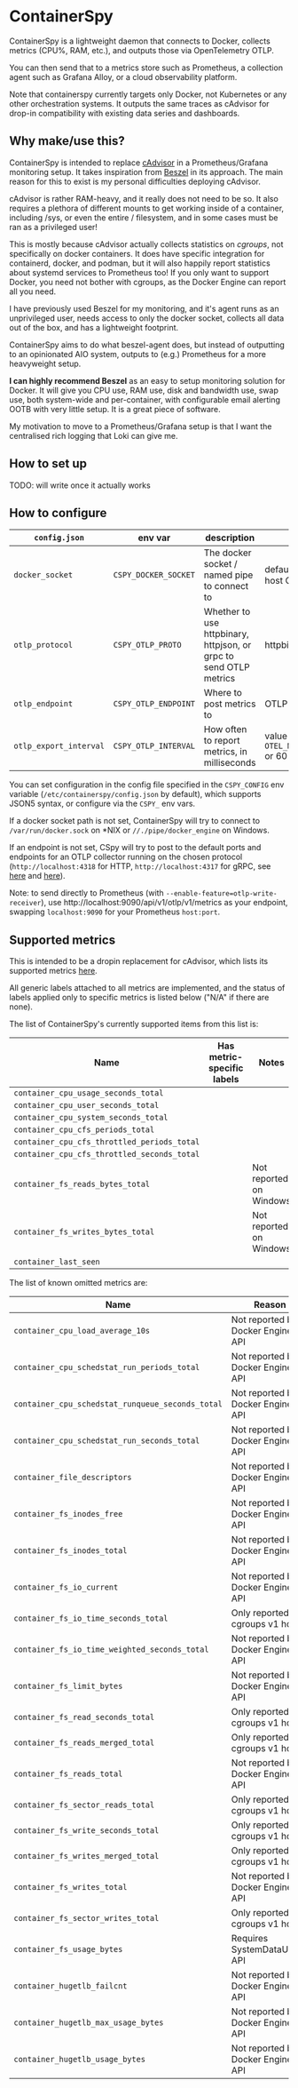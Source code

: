 # ContainerSpy

ContainerSpy is a lightweight daemon that connects to Docker, collects metrics (CPU%, RAM, etc.), and outputs those
via OpenTelemetry OTLP.

You can then send that to a metrics store such as Prometheus, a collection agent such as Grafana Alloy,
or a cloud observability platform.

Note that containerspy currently targets only Docker, not Kubernetes or any other orchestration systems.
It outputs the same traces as cAdvisor for drop-in compatibility with existing data series and dashboards.

## Why make/use this?

ContainerSpy is intended to replace [cAdvisor](https://github.com/google/cadvisor) in a Prometheus/Grafana monitoring
setup. It takes inspiration from [Beszel](https://www.beszel.dev/) in its approach.
The main reason for this to exist is my personal difficulties deploying cAdvisor.

cAdvisor is rather RAM-heavy, and it really does not need to be so.
It also requires a plethora of different mounts to get working inside of a container, including /sys, or even the entire
/ filesystem, and in some cases must be ran as a privileged user!

This is mostly because cAdvisor actually collects statistics on *cgroups*, not specifically on docker containers.
It does have specific integration for containerd, docker, and podman, but it will also happily report statistics about
systemd services to Prometheus too!
If you only want to support Docker, you need not bother with cgroups, as the Docker Engine can report all you need.

I have previously used Beszel for my monitoring, and it's agent runs as an unprivileged user,
needs access to only the docker socket, collects all data out of the box, and has a lightweight footprint.

ContainerSpy aims to do what beszel-agent does, but instead of outputting to an opinionated AIO system,
outputs to (e.g.) Prometheus for a more heavyweight setup.

**I can highly recommend Beszel** as an easy to setup monitoring solution for Docker.
It will give you CPU use, RAM use, disk and bandwidth use, swap use, both system-wide and per-container, with
configurable email alerting OOTB with very little setup. It is a great piece of software.

My motivation to move to a Prometheus/Grafana setup is that I want the centralised rich logging that Loki can give me.

## How to set up

TODO: will write once it actually works

## How to configure

| `config.json`          | env var              | description                                                       | default                                              |
|------------------------|----------------------|-------------------------------------------------------------------|------------------------------------------------------|
| `docker_socket`        | `CSPY_DOCKER_SOCKET` | The docker socket / named pipe to connect to                      | default docker socket for host OS                    |
| `otlp_protocol`        | `CSPY_OTLP_PROTO`    | Whether to use httpbinary, httpjson, or grpc to send OTLP metrics | httpbinary                                           |
| `otlp_endpoint`        | `CSPY_OTLP_ENDPOINT` | Where to post metrics to                                          | OTLP spec default endpoint                           |
| `otlp_export_interval` | `CSPY_OTLP_INTERVAL` | How often to report metrics, in milliseconds                      | value of `OTEL_METRIC_EXPORT_INTERVAL` or 60 seconds |

You can set configuration in the config file specified in the `CSPY_CONFIG` env variable
(`/etc/containerspy/config.json` by default), which supports JSON5 syntax, or configure via the `CSPY_` env vars.

If a docker socket path is not set, ContainerSpy will try to connect to
`/var/run/docker.sock` on *NIX or `//./pipe/docker_engine` on Windows.

If an endpoint is not set, CSpy will try to post to the default ports and endpoints for an OTLP collector running on
the chosen protocol (`http://localhost:4318` for HTTP, `http://localhost:4317` for gRPC, see
[here](https://github.com/open-telemetry/opentelemetry-specification/blob/main/specification/protocol/exporter.md) and
[here](https://github.com/open-telemetry/opentelemetry-rust/blob/bc82d4f6/opentelemetry-otlp/src/exporter/mod.rs#L60)).

Note: to send directly to Prometheus (with `--enable-feature=otlp-write-receiver`), use
http://localhost:9090/api/v1/otlp/v1/metrics as your endpoint, swapping `localhost:9090` for your Prometheus `host:port`.

## Supported metrics

This is intended to be a dropin replacement for cAdvisor, which lists its supported metrics
[here](https://github.com/google/cadvisor/blob/master/docs/storage/prometheus.md).

All generic labels attached to all metrics are implemented, and the status of labels applied only to specific metrics
is listed below ("N/A" if there are none).

The list of ContainerSpy's currently supported items from this list is:

| Name                                        | Has metric-specific labels | Notes                   |
|---------------------------------------------|----------------------------|-------------------------|
| `container_cpu_usage_seconds_total`         |                            |                         |
| `container_cpu_user_seconds_total`          |                            |                         |
| `container_cpu_system_seconds_total`        |                            |                         |
| `container_cpu_cfs_periods_total`           |                            |                         |
| `container_cpu_cfs_throttled_periods_total` |                            |                         |
| `container_cpu_cfs_throttled_seconds_total` |                            |                         |
| `container_fs_reads_bytes_total`            |                            | Not reported on Windows |
| `container_fs_writes_bytes_total`           |                            | Not reported on Windows |
| `container_last_seen`                       |                            |                         |

The list of known omitted metrics are:

| Name                                             | Reason                            |
|--------------------------------------------------|-----------------------------------|
| `container_cpu_load_average_10s`                 | Not reported by Docker Engine API |
| `container_cpu_schedstat_run_periods_total`      | Not reported by Docker Engine API |
| `container_cpu_schedstat_runqueue_seconds_total` | Not reported by Docker Engine API |
| `container_cpu_schedstat_run_seconds_total`      | Not reported by Docker Engine API |
| `container_file_descriptors`                     | Not reported by Docker Engine API |
| `container_fs_inodes_free`                       | Not reported by Docker Engine API |
| `container_fs_inodes_total`                      | Not reported by Docker Engine API |
| `container_fs_io_current`                        | Not reported by Docker Engine API |
| `container_fs_io_time_seconds_total`             | Only reported on cgroups v1 hosts |
| `container_fs_io_time_weighted_seconds_total`    | Not reported by Docker Engine API |
| `container_fs_limit_bytes`                       | Not reported by Docker Engine API |
| `container_fs_read_seconds_total`                | Only reported on cgroups v1 hosts |
| `container_fs_reads_merged_total`                | Only reported on cgroups v1 hosts |
| `container_fs_reads_total`                       | Not reported by Docker Engine API |
| `container_fs_sector_reads_total`                | Only reported on cgroups v1 hosts |
| `container_fs_write_seconds_total`               | Only reported on cgroups v1 hosts |
| `container_fs_writes_merged_total`               | Only reported on cgroups v1 hosts |
| `container_fs_writes_total`                      | Not reported by Docker Engine API |
| `container_fs_sector_writes_total`               | Only reported on cgroups v1 hosts |
| `container_fs_usage_bytes`                       | Requires SystemDataUsage API      |
| `container_hugetlb_failcnt`                      | Not reported by Docker Engine API |
| `container_hugetlb_max_usage_bytes`              | Not reported by Docker Engine API |
| `container_hugetlb_usage_bytes`                  | Not reported by Docker Engine API |

